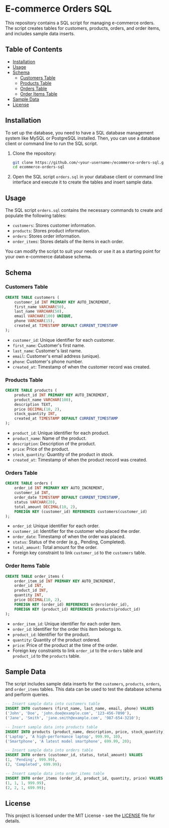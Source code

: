 # E-commerce Orders SQL

This repository contains a SQL script for managing e-commerce orders. The script creates tables for customers, products, orders, and order items, and includes sample data inserts.

## Table of Contents

- [Installation](#installation)
- [Usage](#usage)
- [Schema](#schema)
  - [Customers Table](#customers-table)
  - [Products Table](#products-table)
  - [Orders Table](#orders-table)
  - [Order Items Table](#order-items-table)
- [Sample Data](#sample-data)
- [License](#license)

## Installation

To set up the database, you need to have a SQL database management system like MySQL or PostgreSQL installed. Then, you can use a database client or command line to run the SQL script.

1. Clone the repository:
    ```bash
    git clone https://github.com/<your-username>/ecommerce-orders-sql.git
    cd ecommerce-orders-sql
    ```

2. Open the SQL script `orders.sql` in your database client or command line interface and execute it to create the tables and insert sample data.

## Usage

The SQL script `orders.sql` contains the necessary commands to create and populate the following tables:

- `customers`: Stores customer information.
- `products`: Stores product information.
- `orders`: Stores order information.
- `order_items`: Stores details of the items in each order.

You can modify the script to suit your needs or use it as a starting point for your own e-commerce database schema.

## Schema

### Customers Table

```sql
CREATE TABLE customers (
    customer_id INT PRIMARY KEY AUTO_INCREMENT,
    first_name VARCHAR(50),
    last_name VARCHAR(50),
    email VARCHAR(100) UNIQUE,
    phone VARCHAR(15),
    created_at TIMESTAMP DEFAULT CURRENT_TIMESTAMP
);
```

- `customer_id`: Unique identifier for each customer.
- `first_name`: Customer's first name.
- `last_name`: Customer's last name.
- `email`: Customer's email address (unique).
- `phone`: Customer's phone number.
- `created_at`: Timestamp of when the customer record was created.

### Products Table

```sql
CREATE TABLE products (
    product_id INT PRIMARY KEY AUTO_INCREMENT,
    product_name VARCHAR(100),
    description TEXT,
    price DECIMAL(10, 2),
    stock_quantity INT,
    created_at TIMESTAMP DEFAULT CURRENT_TIMESTAMP
);
```

- `product_id`: Unique identifier for each product.
- `product_name`: Name of the product.
- `description`: Description of the product.
- `price`: Price of the product.
- `stock_quantity`: Quantity of the product in stock.
- `created_at`: Timestamp of when the product record was created.

### Orders Table

```sql
CREATE TABLE orders (
    order_id INT PRIMARY KEY AUTO_INCREMENT,
    customer_id INT,
    order_date TIMESTAMP DEFAULT CURRENT_TIMESTAMP,
    status VARCHAR(20),
    total_amount DECIMAL(10, 2),
    FOREIGN KEY (customer_id) REFERENCES customers(customer_id)
);
```

- `order_id`: Unique identifier for each order.
- `customer_id`: Identifier for the customer who placed the order.
- `order_date`: Timestamp of when the order was placed.
- `status`: Status of the order (e.g., Pending, Completed).
- `total_amount`: Total amount for the order.
- Foreign key constraint to link `customer_id` to the `customers` table.

### Order Items Table

```sql
CREATE TABLE order_items (
    order_item_id INT PRIMARY KEY AUTO_INCREMENT,
    order_id INT,
    product_id INT,
    quantity INT,
    price DECIMAL(10, 2),
    FOREIGN KEY (order_id) REFERENCES orders(order_id),
    FOREIGN KEY (product_id) REFERENCES products(product_id)
);
```

- `order_item_id`: Unique identifier for each order item.
- `order_id`: Identifier for the order this item belongs to.
- `product_id`: Identifier for the product.
- `quantity`: Quantity of the product ordered.
- `price`: Price of the product at the time of the order.
- Foreign key constraints to link `order_id` to the `orders` table and `product_id` to the `products` table.

## Sample Data

The script includes sample data inserts for the `customers`, `products`, `orders`, and `order_items` tables. This data can be used to test the database schema and perform queries.

```sql
-- Insert sample data into customers table
INSERT INTO customers (first_name, last_name, email, phone) VALUES
('John', 'Doe', 'john.doe@example.com', '123-456-7890'),
('Jane', 'Smith', 'jane.smith@example.com', '987-654-3210');

-- Insert sample data into products table
INSERT INTO products (product_name, description, price, stock_quantity) VALUES
('Laptop', 'A high-performance laptop', 999.99, 10),
('Smartphone', 'A latest model smartphone', 699.99, 20);

-- Insert sample data into orders table
INSERT INTO orders (customer_id, status, total_amount) VALUES
(1, 'Pending', 999.99),
(2, 'Completed', 699.99);

-- Insert sample data into order_items table
INSERT INTO order_items (order_id, product_id, quantity, price) VALUES
(1, 1, 1, 999.99),
(2, 2, 1, 699.99);
```

## License

This project is licensed under the MIT License - see the [LICENSE](LICENSE) file for details.

